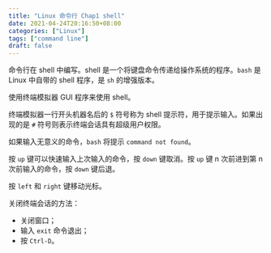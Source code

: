 ```yaml
---
title: "Linux 命令行 Chap1 shell"
date: 2021-04-24T20:16:50+08:00
categories: ["Linux"]
tags: ["command line"]
draft: false
---
```


命令行在 shell 中编写。shell 是一个将键盘命令传递给操作系统的程序。`bash` 是 Linux 中自带的 shell 程序，是 `sh` 的增强版本。

使用终端模拟器 GUI 程序来使用 shell。

终端模拟器一行开头机器名后的 `$` 符号称为 shell 提示符，用于提示输入。如果出现的是 `#` 符号则表示终端会话具有超级用户权限。

如果输入无意义的命令，`bash` 将提示 `command not found`。

按 `up` 键可以快速输入上次输入的命令，按 `down` 键取消。按 `up` 键 n 次前进到第 n 次前输入的命令，按 `down` 键后退。

按 `left` 和 `right` 键移动光标。

关闭终端会话的方法：

- 关闭窗口；
- 输入 `exit` 命令退出；
- 按 `Ctrl-D`。